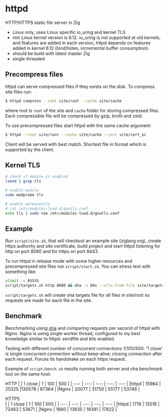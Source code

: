 # httpd 

HTTP/HTTPS static file server in Zig 

- Linux only, uses Linux specific io_uring and kernel TLS
- min Linux kernel version is 6.12. io_uring is not supported at old kernels, and features are added in each version, httpd depends on features added in kernel 6.12 (bind/listen, incremental buffer consumption). 
- should be build with latest master Zig
- single threaded

## Precompress files

httpd can serve compressed files if they exists on the disk. To compress site files run: 
```sh
$ httpd compress --root site/root --cache site/cache
```
where root is `root` of the site and `cache` folder for storing compressed files. Each compressible file will be compressed by gzip, brotli and zstd.

To use precompressed files start httpd with the same cache argument:
```sh
$ httpd --root site/root --cache site/cache --cert site/cert_ec
```
Client will be served with best match. Shortest file in format which is supported by the client. 

## Kernel TLS

```sh
# check if module is enabled
lsmod | grep tls

# enable module
sudo modprobe tls

# enable permanently
# cat /etc/modules-load.d/gnutls.conf
echo tls | sudo tee /etc/modules-load.d/gnutls.conf
```

## Example

Run `script/site.sh`, that will checkout an example site (ziglang.org), create https authority and site certificate, build project and start httpd listening for http on port 8080 and for https on port 8443.

To run httpd in release mode with some higher resources and precompressed site files run `script/start.sh`. You can stress test with something like: 

```sh
ulimit -n 65535
script/targets.sh http 8080 && oha -z 60s --urls-from-file site/targets-oha -c 10000 -w --cacert site/ca/cert.pem
```
`script/targets.sh` will create oha targets file for all files in site/root so requests are made for each file in the site. 


## Benchmark

Benchmarking using [oha](https://github.com/hatoo/oha) and comparing requests
per second of httpd with Nginx. Nginx is using single worker thread, configured
to my best knowledge similar to httpd: sendfile and ktls enabled.

Testing with different number of concurrent connections 1/100/500. '1 close'
is  single concurrent  connection without  keep-alive; closing  connection after
each request. Forces tls handshake on each https request.

Example of `script/bench.sh` results running both server and oha benchmark tool on the same host:

HTTP
|      | 1 close   | 1         | 100       | 500       |
| :--- | ---:      | ---:      | ---:      | ---:      |
|httpd | 15984     | 25325     |130578     | 87364     |
|Nginx | 20077     | 31750     | 55177     | 53746     |
                                           
HTTPS                                      
|      | 1 close   | 1         | 100       | 500       |
| :--- | ---:      | ---:      | ---:      | ---:      |
|httpd |  1719     | 12016     | 72463     | 53671     | 
|Nginx |  1860     | 13935     | 18391     | 17822     |


<!--
https://atlarge-research.com/pdfs/2024-bingimarsson-msc_thesis.pdf  
https://blog.cloudflare.com/missing-manuals-io_uring-worker-pool/  

cd site/root && find . -type f -exec ls -lSh {} + && cd -
-->
